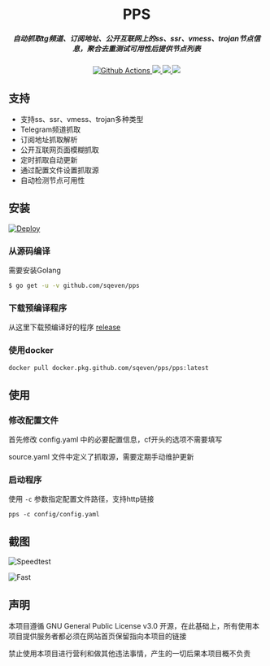 <h1 align="center">
  <br>PPS<br>
</h1>

<h5 align="center">自动抓取tg频道、订阅地址、公开互联网上的ss、ssr、vmess、trojan节点信息，聚合去重测试可用性后提供节点列表</h5>

<p align="center">
  <a href="https://github.com/sqeven/pps/actions">
    <img src="https://img.shields.io/github/workflow/status/sqeven/pps/Go?style=flat-square" alt="Github Actions">
  </a>
  <a href="https://goreportcard.com/report/github.com/sqeven/pps">
    <img src="https://goreportcard.com/badge/github.com/sqeven/pps?style=flat-square">
  </a>
  <a href="https://github.com/sqeven/pps/releases">
    <img src="https://img.shields.io/github/release/sqeven/pps/all.svg?style=flat-square">
  </a>
  <a href="https://github.com/sqeven/pps">
    <img src="https://img.shields.io/badge/%20%20%F0%9F%93%A6%F0%9F%9A%80-semantic--release-e10079.svg">
  </a>  
</p>

## 支持

- 支持ss、ssr、vmess、trojan多种类型
- Telegram频道抓取
- 订阅地址抓取解析
- 公开互联网页面模糊抓取
- 定时抓取自动更新
- 通过配置文件设置抓取源
- 自动检测节点可用性

## 安装

[![Deploy](https://www.herokucdn.com/deploy/button.svg)](https://heroku.com/deploy)

### 从源码编译

需要安装Golang

```sh
$ go get -u -v github.com/sqeven/pps
```

### 下载预编译程序

从这里下载预编译好的程序 [release](https://github.com/sqeven/pps/releases)

### 使用docker

```sh
docker pull docker.pkg.github.com/sqeven/pps/pps:latest
```

## 使用

### 修改配置文件

首先修改 config.yaml 中的必要配置信息，cf开头的选项不需要填写

source.yaml 文件中定义了抓取源，需要定期手动维护更新

### 启动程序

使用 `-c` 参数指定配置文件路径，支持http链接

```shell
pps -c config/config.yaml
```

## 截图

![Speedtest](docs/speedtest.png)

![Fast](docs/fast.png)

## 声明

本项目遵循 GNU General Public License v3.0 开源，在此基础上，所有使用本项目提供服务者都必须在网站首页保留指向本项目的链接

禁止使用本项目进行营利和做其他违法事情，产生的一切后果本项目概不负责
